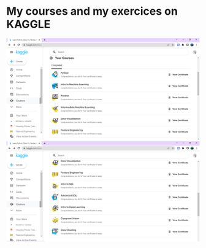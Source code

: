 # My courses and my exercices on KAGGLE

![course1](https://github.com/Irinel01/Data_Science/blob/main/01_courses.PNG)
![course2](https://github.com/Irinel01/Data_Science/blob/main/02_courses.PNG)
